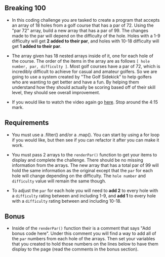 ## Breaking 100

- In this coding challenge you are tasked to create a program that accepts an array of 18 holes from a golf course that has a par of 72. Using the "par 72" array, build a new array that has a par of 99. The changes made to the par will depend on the difficulty of the hole. Holes with a 1-9 difficulty will get **2 added to their par**, and holes with 10-18 difficulty will get **1 added to their par**.

- The array given has 18 nested arrays inside of it, one for each hole of the course. The order of the items in the array are as follows `[ hole number, par, difficulty ]`. Most golf courses have a par of 72, which is incredibly difficult to achieve for casual and amateur golfers. So we are going to use a system created by "The Golf Sidekick" to help golfers who are wanting to get better and have a fun. By helping them understand how they should actually be scoring based off of their skill level, they should see overall improvement.

- If you would like to watch the video again go [here](https://www.youtube.com/watch?v=bzsBsWNmhG4). Stop around the 4:15 mark.

## Requirements

* You must use a .filter() and/or a .map(). You can start by using a for loop if you would like, but then see if you can refactor it after you can make it work.

* You must pass 2 arrays to the `renderPar()` function to get your items to display and complete the challenge. There should be no missing information from the arrays. The new array that has a total par of 99 will hold the same information as the original except that the `par` for each hole will change depending on the difficulty. The `hole number` and `difficulty` value will remain the same though.

* To adjust the `par` for each hole you will need to **add 2** to every hole with a `difficulty` rating between and including 1-9, and **add 1** to every hole with a `difficulty` rating between and including 10-18.

## Bonus

* Inside of the `renderPar()` function their is a comment that says "Add bonus code here". Under this comment you will find a way to add all of the `par` numbers from each hole of the arrays. Then set your variables that you created to hold those numbers on the lines below to have them display to the page (read the comments in the bonus section).